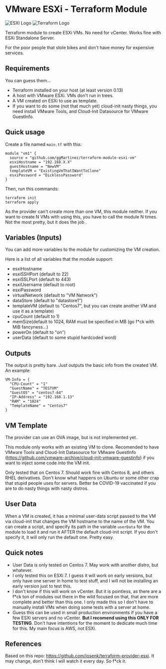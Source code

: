# VMware ESXi - Terraform Module

![ESXI Logo](https://www.nicepng.com/png/full/243-2432343_vmware-vsphere-logo.png)
![Terraform Logo](https://i.pinimg.com/originals/f4/54/15/f45415270449af33c39dcb1e8af5a62a.png)

Terraform module to create ESXi VMs. No need for vCenter. Works fine with ESXi Standalone Server.

For the poor people that stole bikes and don't have money for expensive services. 


## Requirements
You can guess them...

 - Terraform installed on your host (at least version 0.13)
 - A host with VMware ESXi. VMs don't run in trees.
 - A VM created on ESXi to use as template.
 - If you want to do some (not that much yet) cloud-init nasty things, you need install VMware Tools, and Cloud-Init Datasource for VMware GuestInfo.
  
## Quick usage

Create a file named `main.tf` with this:

    module "vm1" {
      source = "github.com/ggMartinez/terraform-module-esxi-vm"
      esxiHostname = "192.168.X.X"
      guestHostname = "NewVM"
      templateVM = "ExistingVmThatIWantToClone"
      esxiPassword = "DicklessPassword"
    }

Then, run this commands:

    terraform init
    terraform apply


As the provider can't create more than one VM, this module neither. If you want to create N VMs with using this, you have to call the module N times. Not the most pretty, but it does the job
. 
## Variables (Inputs)
You can add more variables to the module for customizing the VM creation.

Here is a list of all variables that the module support:

 - esxiHostname
 - esxiSSHPort (default to 22)
 - esxiSSLPort (default to 443)
 - esxiUsername (default to root)
 - esxiPassword
 - virtualNetwork (default to "VM Network")
 - dataStore (default to "datastore1")
 - templateVM (default to "Centos7", but you can create another VM and use it as a template)
 - cpuCount (default to 1)
 - memSize(default to 1024, RAM must be specified in MB (go f*ck with MiB fancyness...)
 - powerOn (default to "on")
 - userData (default to some stupid hardcoded word)

## Outputs
The output is pretty bare. Just outputs the basic info from the created VM.
An example:

    VM-Info = {
      "CPU-Count" = "1"
      "GuestName" = "TESTVM"
      "GuestOS" = "centos7-64"
      "IP-Address" = "192.168.1.13"
      "RAM" = "1024"
      "TemplateName" = "Centos7"
    }

## VM Template
The provider can use an OVA image, but is not implemented yet.

This module only works with an existing VM to clone. Recomended to have VMware Tools and Cloud-Init Datasource for VMware GuestInfo (https://github.com/vmware-archive/cloud-init-vmware-guestinfo) if you want to inject some code into the VM init.

Only tested that on Centos 7. Should work fine with Centos 8, and others RHEL derivatives. 
Don't know what happens on Ubuntu or some other crap that stupid people uses for servers. Better be COVID-19 vaccinated if you are to do nasty things with nasty distros.

## User Data
When a VM is created, it has a minimal user-data script passed to the VM via cloud-init that changes the VM hostname to the name of the VM. 
You can create a script, and specify its path in the variable `userData` for the module to load it and run it AFTER the default cloud-init script. 
If you don't specify it, it will only run the default one. Pretty easy.

## Quick notes
- User Data is only tested on Centos 7. May work with another distro, but whatever.
- I only tested this on ESXi 7. I guess it will work on early versions, but only have one server in home to test stuff, and I will not be installing an early version just to test this.
- I don't know if this will work on vCenter. But it is pointless, as there are a f*ck ton of modules out there in the wild focused on that, that are more complete and better than this one. I only made this so I don't have to manually install VMs when doing some tests with a server at home. 
- Guess this can be used in small production environments if you have a few ESXi servers and no vCenter. **But I recomend using this ONLY FOR TESTING**. Don't have intentions for the moment to dedicate much time for this. My main focus is AWS, not ESXi. 


## References
Based on this repo: https://github.com/josenk/terraform-provider-esxi.
It may change, don't think I will watch it every day. So f*ck it.
